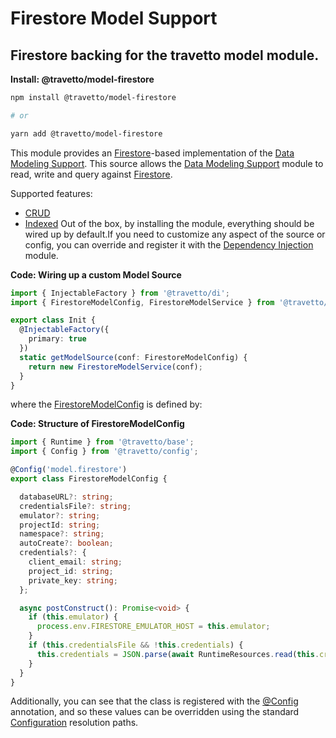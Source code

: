 <!-- This file was generated by @travetto/doc and should not be modified directly -->
<!-- Please modify https://github.com/travetto/travetto/tree/main/module/model-firestore/DOC.tsx and execute "npx trv doc" to rebuild -->
# Firestore Model Support

## Firestore backing for the travetto model module.

**Install: @travetto/model-firestore**
```bash
npm install @travetto/model-firestore

# or

yarn add @travetto/model-firestore
```

This module provides an [Firestore](https://firebase.google.com/docs/firestore)-based implementation of the [Data Modeling Support](https://github.com/travetto/travetto/tree/main/module/model#readme "Datastore abstraction for core operations.").  This source allows the [Data Modeling Support](https://github.com/travetto/travetto/tree/main/module/model#readme "Datastore abstraction for core operations.") module to read, write and query against [Firestore](https://firebase.google.com/docs/firestore). 

Supported features:
   *  [CRUD](https://github.com/travetto/travetto/tree/main/module/model/src/service/crud.ts#L11)
   *  [Indexed](https://github.com/travetto/travetto/tree/main/module/model/src/service/indexed.ts#L12)
Out of the box, by installing the module, everything should be wired up by default.If you need to customize any aspect of the source or config, you can override and register it with the [Dependency Injection](https://github.com/travetto/travetto/tree/main/module/di#readme "Dependency registration/management and injection support.") module.

**Code: Wiring up a custom Model Source**
```typescript
import { InjectableFactory } from '@travetto/di';
import { FirestoreModelConfig, FirestoreModelService } from '@travetto/model-firestore';

export class Init {
  @InjectableFactory({
    primary: true
  })
  static getModelSource(conf: FirestoreModelConfig) {
    return new FirestoreModelService(conf);
  }
}
```

where the [FirestoreModelConfig](https://github.com/travetto/travetto/tree/main/module/model-firestore/src/config.ts#L5) is defined by:

**Code: Structure of FirestoreModelConfig**
```typescript
import { Runtime } from '@travetto/base';
import { Config } from '@travetto/config';

@Config('model.firestore')
export class FirestoreModelConfig {

  databaseURL?: string;
  credentialsFile?: string;
  emulator?: string;
  projectId: string;
  namespace?: string;
  autoCreate?: boolean;
  credentials?: {
    client_email: string;
    project_id: string;
    private_key: string;
  };

  async postConstruct(): Promise<void> {
    if (this.emulator) {
      process.env.FIRESTORE_EMULATOR_HOST = this.emulator;
    }
    if (this.credentialsFile && !this.credentials) {
      this.credentials = JSON.parse(await RuntimeResources.read(this.credentialsFile));
    }
  }
}
```

Additionally, you can see that the class is registered with the [@Config](https://github.com/travetto/travetto/tree/main/module/config/src/decorator.ts#L13) annotation, and so these values can be overridden using the standard [Configuration](https://github.com/travetto/travetto/tree/main/module/config#readme "Configuration support") resolution paths.
